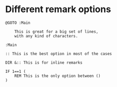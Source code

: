  # Different remark options
```batchfile
@GOTO :Main

	This is great for a big set of lines,
	with any kind of characters.

:Main

:: This is the best option in most of the cases

DIR &:: This is for inline remarks

IF 1==1 (
	REM This is the only option between ()
)
```
